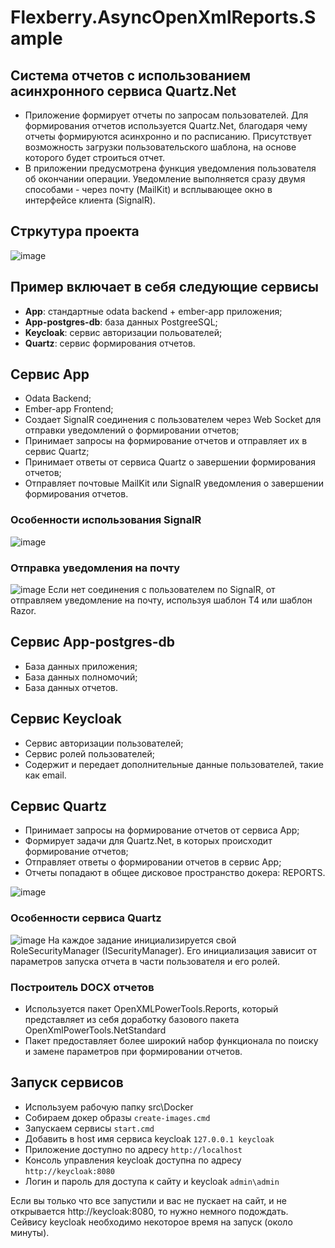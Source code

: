 # Flexberry.AsyncOpenXmlReports.Sample
## Система отчетов с использованием асинхронного сервиса Quartz.Net
- Приложение формирует отчеты по запросам пользователей. Для формирования отчетов используется Quartz.Net, благодаря чему отчеты формируются асинхронно и по расписанию. Присутствует возможность загрузки пользовательского шаблона, на основе которого будет строиться отчет.
- В приложении предусмотрена функция уведомления пользователя об окончании операции. Уведомление выполняется сразу двумя способами - через почту (MailKit) и всплывающее окно в интерфейсе клиента (SignalR).

## Стркутура проекта
![image](https://user-images.githubusercontent.com/29531380/235089220-c81c6cd3-63fd-43c3-864b-2f7ae56ec66d.png)

## Пример включает в себя следующие сервисы
- **App**: стандартные odata backend + ember-app приложения;
- **App-postgres-db**: база данных PostgreeSQL;
- **Keycloak**: сервис авторизации польователей;
- **Quartz**: сервис формирования отчетов.

## Сервис App
- Odata Backend;
- Ember-app Frontend;
- Создает SignalR соединения с пользователем через Web Socket для отправки уведомлений о формировании отчетов;
- Принимает запросы на формирование отчетов и отправляет их в сервис Quartz;
- Принимает ответы от сервиса Quartz о завершении формирования отчетов;
- Отправляет почтовые MailKit или SignalR уведомления о завершении формирования отчетов.

### Особенности использования SignalR
![image](https://user-images.githubusercontent.com/29531380/235136156-e0805b73-c90f-4b73-972a-ea4439769659.png)

### Отправка уведомления на почту
![image](https://user-images.githubusercontent.com/29531380/235136268-47855b94-b63e-4803-a214-36cf8f02c2a4.png)
Если нет соединения с пользователем по SignalR, от отправляем уведомление на почту, используя шаблон Т4 или шаблон Razor.

## Сервис App-postgres-db
- База данных приложения;
- База данных полномочий;
- База данных отчетов.

## Сервис Keycloak
- Сервис авторизации пользователей;
- Сервис ролей пользователей;
- Содержит и передает дополнительные данные пользователей, такие как email.

## Сервис Quartz
- Принимает запросы на формирование отчетов от сервиса App;
- Формирует задачи для Quartz.Net, в которых происходит формирование отчетов;
- Отправляет ответы о формировании отчетов в сервис App;
- Отчеты попадают в общее дисковое пространство докера: REPORTS.

![image](https://user-images.githubusercontent.com/29531380/235136352-a4f4f281-4b97-41fd-acec-3bef7714d1dd.png)

### Особенности сервиса Quartz
![image](https://user-images.githubusercontent.com/29531380/235136484-8dff5975-a2f2-4860-920c-eeff9160b4ea.png)
На каждое задание инициализируется свой RoleSecurityManager (ISecurityManager). Его инициализация зависит от параметров запуска отчета в части пользователя и его ролей.

### Построитель DOCX отчетов
- Используется пакет OpenXMLPowerTools.Reports, который представляет из себя доработку базового пакета OpenXmlPowerTools.NetStandard
- Пакет предоставляет более широкий набор функционала по поиску и замене параметров при формировании отчетов.

## Запуск сервисов
- Используем рабочую папку src\Docker
- Собираем докер образы
```create-images.cmd```
- Запускаем сервисы
```start.cmd```
- Добавить в host имя сервиса keycloak
```127.0.0.1 keycloak```
- Приложение доступно по адресу 
```http://localhost```
- Консоль управления keycloak доступна по адресу
```http://keycloak:8080```
- Логин и пароль для доступа к сайту и keycloak
```admin\admin```

Если вы только что все запустили и вас не пускает на сайт, и не открывается http://keycloak:8080, то нужно немного подождать. Сейвису keycloak необходимо некоторое время на запуск (около минуты).

